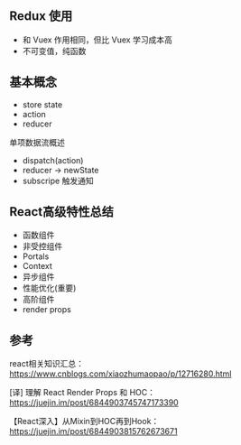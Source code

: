 ## Redux 使用
- 和 Vuex 作用相同，但比 Vuex 学习成本高
- 不可变值，纯函数

## 基本概念
- store state
- action
- reducer

单项数据流概述
- dispatch(action)
- reducer -> newState
- subscripe 触发通知

## React高级特性总结
- 函数组件
- 非受控组件
- Portals
- Context
- 异步组件
- 性能优化(重要)
- 高阶组件
- render props

## 参考
react相关知识汇总：
https://www.cnblogs.com/xiaozhumaopao/p/12716280.html

[译] 理解 React Render Props 和 HOC：
https://juejin.im/post/6844903745747173390

【React深入】从Mixin到HOC再到Hook：
https://juejin.im/post/6844903815762673671